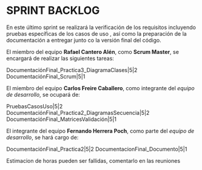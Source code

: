 # SPRINT BACKLOG


En este último sprint se realizará la verificación de los requisitos incluyendo pruebas específicas de los casos de uso
, así como la preparación de la documentación a entregar junto co la versión final del código.

El miembro del equipo **Rafael Cantero Alén**, como **Scrum Master**, se encargará de realizar las siguientes tareas:

DocumentaciónFinal_Practica3_DiagramaClases|5|2
DocumentaciónFinal_Scrum|5|1

El miembro del equipo **Carlos Freire Caballero**, como integrante del *equipo de desarrollo*, se ocupará de:

PruebasCasosUso|5|2
DocumentaciónFinal_Practica2_DiagramasSecuencia|5|2
DocumentaciónFinal_MatricesValidación|5|1


El integrante del equipo **Fernando Herrera Poch**, como parte del *equipo de desarrollo*, se hará cargo de:

DocumentaciónFinal_Practica2|5|2
DocumentacionFinal_Documento|5|1

Estimacion de horas pueden ser fallidas, comentarlo en las reuniones


